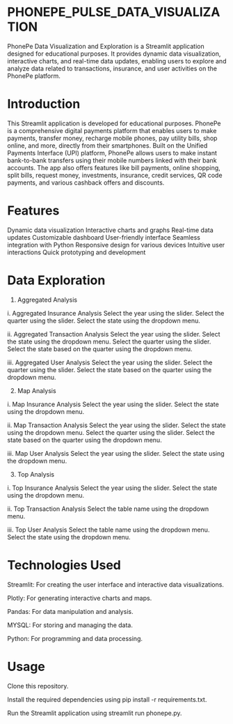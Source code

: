 # PHONEPE_PULSE_DATA_VISUALIZATION

PhonePe Data Visualization and Exploration is a Streamlit application designed for educational purposes. It provides dynamic data visualization, interactive charts, and real-time data updates, enabling users to explore and analyze data related to transactions, insurance, and user activities on the PhonePe platform.

# Introduction

This Streamlit application is developed for educational purposes. PhonePe is a comprehensive digital payments platform that enables users to make payments, transfer money, recharge mobile phones, pay utility bills, shop online, and more, directly from their smartphones. Built on the Unified Payments Interface (UPI) platform, PhonePe allows users to make instant bank-to-bank transfers using their mobile numbers linked with their bank accounts. The app also offers features like bill payments, online shopping, split bills, request money, investments, insurance, credit services, QR code payments, and various cashback offers and discounts.

# Features

Dynamic data visualization Interactive charts and graphs Real-time data updates Customizable dashboard User-friendly interface Seamless integration with Python Responsive design for various devices Intuitive user interactions Quick prototyping and development

# Data Exploration

1. Aggregated Analysis
   
i. Aggregated Insurance Analysis Select the year using the slider. Select the quarter using the slider. Select the state using the dropdown menu.

ii. Aggregated Transaction Analysis Select the year using the slider. Select the state using the dropdown menu. Select the quarter using the slider. Select the state based on the quarter using the dropdown menu.

iii. Aggregated User Analysis Select the year using the slider. Select the quarter using the slider. Select the state based on the quarter using the dropdown menu.

2. Map Analysis

 i. Map Insurance Analysis Select the year using the slider. Select the state using the dropdown menu.

ii. Map Transaction Analysis Select the year using the slider. Select the state using the dropdown menu. Select the quarter using the slider. Select the state based on the quarter using the dropdown menu.

iii. Map User Analysis Select the year using the slider. Select the state using the dropdown menu.

3. Top Analysis

 i. Top Insurance Analysis Select the year using the slider. Select the state using the dropdown menu.

ii. Top Transaction Analysis Select the table name using the dropdown menu.

iii. Top User Analysis Select the table name using the dropdown menu. Select the state using the dropdown menu.

# Technologies Used

Streamlit: For creating the user interface and interactive data visualizations.

Plotly: For generating interactive charts and maps.

Pandas: For data manipulation and analysis.

MYSQL: For storing and managing the data.

Python: For programming and data processing.


# Usage

Clone this repository.

Install the required dependencies using pip install -r requirements.txt.

Run the Streamlit application using streamlit run phonepe.py.
